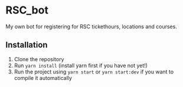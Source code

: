 # RSC_bot
My own bot for registering for RSC tickethours, locations and courses.

## Installation
1. Clone the repository
1. Run `yarn install` (install yarn first if you have not yet!)
1. Run the project using `yarn start` or `yarn start:dev` if you want to compile it automatically
